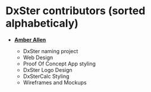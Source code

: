 DxSter contributors (sorted alphabeticaly)
============================================

* **[Amber Allen](https://github.com/amberlallen)**

  * DxSter naming project
  * Web Design
  * Proof Of Concept App styling
  * DxSter Logo Design
  * DxSterCalc Styling
  * Wireframes and Mockups